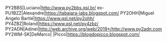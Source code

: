 PY2BBS|Luciano|http://www.py2bbs.qsl.br/
ex-PU1BZZ|Alexandre|https://tabajara-labs.blogspot.com/
PY2OHH|Miguel Angelo Bartié|https://www.qsl.net/py2ohh/
PY4ZBZ|Roland|https://www.qsl.net/py4zbz/
PY2ADN|Adinei|http://web.archive.org/web/2019*/http://www.py2adn.com
PY2WM-SK|DeMarco|
|Picco|https://blogdopicco.blogspot.com/

